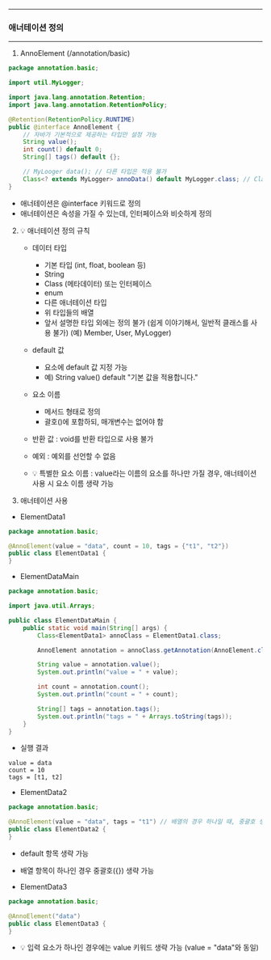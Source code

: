 -----
### 애너테이션 정의
-----
1. AnnoElement (/annotation/basic)
```java
package annotation.basic;

import util.MyLogger;

import java.lang.annotation.Retention;
import java.lang.annotation.RetentionPolicy;

@Retention(RetentionPolicy.RUNTIME)
public @interface AnnoElement {
    // 자바가 기본적으로 제공하는 타입만 설정 가능
    String value();
    int count() default 0;
    String[] tags() default {};

    // MyLooger data(); // 다른 타입은 적용 불가
    Class<? extends MyLogger> annoData() default MyLogger.class; // Class에 대한 메타데이터 정보는 사용 가능
}
```
  - 애너테이션은 @interface 키워드로 정의
  - 애너테이션은 속성을 가질 수 있는데, 인터페이스와 비슷하게 정의

2. 💡 애너테이션 정의 규칙
   - 데이터 타입
     + 기본 타입 (int, float, boolean 등)
     + String
     + Class (메타데이터) 또는 인터페이스
     + enum
     + 다른 애너테이션 타입
     + 위 타입들의 배열
     + 앞서 설명한 타입 외에는 정의 불가 (쉽게 이야기해서, 일반적 클래스를 사용 불가) (예) Member, User, MyLogger)

   - default 값
     + 요소에 default 값 지정 가능
     + 예) String value() default "기본 값을 적용합니다."

   - 요소 이름
     + 메서드 형태로 정의
     + 괄호()에 포함하되, 매개변수는 없어야 함

   - 반환 값 : void를 반환 타입으로 사용 불가
   - 예외 : 예외를 선언할 수 없음
   - 💡 특별한 요소 이름 : value라는 이름의 요소를 하나만 가질 경우, 애너테이션 사용 시 요소 이름 생략 가능

3. 애너테이션 사용
  - ElementData1
```java
package annotation.basic;

@AnnoElement(value = "data", count = 10, tags = {"t1", "t2"})
public class ElementData1 {
}
```

  - ElementDataMain
```java
package annotation.basic;

import java.util.Arrays;

public class ElementDataMain {
    public static void main(String[] args) {
        Class<ElementData1> annoClass = ElementData1.class;

        AnnoElement annotation = annoClass.getAnnotation(AnnoElement.class);

        String value = annotation.value();
        System.out.println("value = " + value);

        int count = annotation.count();
        System.out.println("count = " + count);

        String[] tags = annotation.tags();
        System.out.println("tags = " + Arrays.toString(tags));
    }
}
```
  - 실행 결과
```
value = data
count = 10
tags = [t1, t2]
```

  - ElementData2
```java
package annotation.basic;

@AnnoElement(value = "data", tags = "t1") // 배열의 경우 하나일 때, 중괄호 생략 가능하며, default 값 존재 시 생략 가능
public class ElementData2 {
}
```
  - default 항목 생략 가능
  - 배열 항목이 하나인 경우 중괄호({}) 생략 가능

  - ElementData3
```java
package annotation.basic;

@AnnoElement("data")
public class ElementData3 {
}
```
  - 💡 입력 요소가 하나인 경우에는 value 키워드 생략 가능 (value = "data"와 동일)
